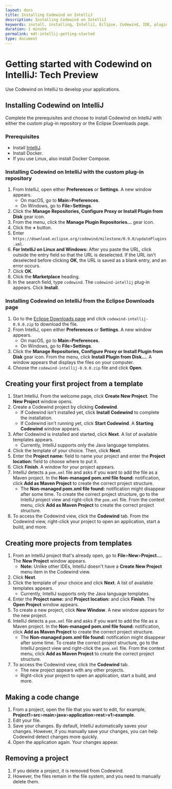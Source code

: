 ```yaml
---
layout: docs
title: Installing Codewind on IntelliJ
description: Installing Codewind on IntelliJ
keywords: install, installing, IntelliJ, Eclipse, Codewind, IDE, plugin, plug-in, settings, creating, project, projects, template, code change, edit, edits, application, removing
duration: 1 minute
permalink: mdt-intellij-getting-started
type: document
---
```


# Getting started with Codewind on IntelliJ: Tech Preview
Use Codewind on IntelliJ to develop your applications.

## Installing Codewind on IntelliJ
Complete the prerequisites and choose to install Codewind on IntelliJ with either the custom plug-in repository or the Eclipse Downloads page.

### Prerequisites
- Install [IntelliJ](https://www.jetbrains.com/idea/download/#section=mac).
- Install Docker.
- If you use Linux, also install Docker Compose.

### Installing Codewind on IntelliJ with the custom plug-in repository
1. From IntelliJ, open either **Preferences** or **Settings**. A new window appears.
   - On macOS, go to **Main**>**Preferences**.
   - On Windows, go to **File**>**Settings**.
2. Click the **Manage Repositories, Configure Proxy or Install Plugin from Disk** gear icon.
3. From the menu, click the **Manage Plugin Repositories...** gear icon.
4. Click the **+** button.
5. Enter `https://download.eclipse.org/codewind/milestone/0.9.0/updatePlugins.xml`.
6. **For IntelliJ on Linux and Windows:** After you paste the URL, click outside the entry field so that the URL is deselected. If the URL isn't deselected before clicking **OK**, the URL is saved as a blank entry, and an error occurs.
7. Click **OK**.
8. Click the **Marketplace** heading.
9. In the search field, type `codewind`. The `codewind-intellij` plug-in appears. Click **Install**.

### Installing Codewind on IntelliJ from the Eclipse Downloads page
1. Go to the [Eclipse Downloads page](https://download.eclipse.org/codewind/milestone/0.9.0/codewind-intellij-0.9.0.zip) and click `codewind-intellij-0.9.0.zip` to download the file.
2. From IntelliJ, open either **Preferences** or **Settings**. A new window appears.
   - On macOS, go to **Main**>**Preferences**.
   - On Windows, go to **File**>**Settings**.
3. Click the **Manage Repositories, Configure Proxy or Install Plugin from Disk** gear icon. From the menu, click **Install Plugin from Disk...**. A window appears that displays the files on your computer.
4. Choose the `codewind-intellij-0.9.0.zip` file and click **Open**.

## Creating your first project from a template
1. Start IntelliJ. From the welcome page, click **Create New Project**. The **New Project** window opens.
2. Create a Codewind project by clicking **Codewind**.
   - If Codewind isn't installed yet, click **Install Codewind** to complete the installation.
   - If Codewind isn't running yet, click **Start Codewind**. A **Starting Codewind** window appears.
3. After Codewind is installed and started, click **Next**. A list of available templates appears.
   - Currently, IntelliJ supports only the Java language templates.
4. Click the template of your choice. Then, click **Next**.
5. Enter the **Project name:** field to name your project and enter the **Project location:** field to choose where to put it.
6. Click **Finish**. A window for your project appears.
7. IntelliJ detects a `pom.xml` file and asks if you want to add the file as a Maven project. In the **Non-managed pom.xml file found:** notification, click **Add as Maven Project** to create the correct project structure.
   - The **Non-managed pom.xml file found:** notification might disappear after some time. To create the correct project structure, go to the IntelliJ project view and right-click the `pom.xml` file. From the context menu, click **Add as Maven Project** to create the correct project structure.
8. To access the Codewind view, click the **Codewind** tab. From the Codewind view, right-click your project to open an application, start a build, and more.

## Creating more projects from templates
1. From an IntelliJ project that's already open, go to **File**>**New**>**Project...**. The **New Project** window appears.
   - **Note:** Unlike other IDEs, IntelliJ doesn't have a **Create New Project** menu item in the Codewind view.
2. Click **Next**.
3. Click the template of your choice and click **Next**. A list of available templates appears.
   - Currently, IntelliJ supports only the Java language templates.
4. Enter the **Project name:** and **Project location:** and click **Finish**. The **Open Project** window appears.
5. To create a new project, click **New Window**. A new window appears for the new project.
6. IntelliJ detects a `pom.xml` file and asks if you want to add the file as a Maven project. In the **Non-managed pom.xml file found:** notification, click **Add as Maven Project** to create the correct project structure.
   - The **Non-managed pom.xml file found:** notification might disappear after some time. To create the correct project structure, go to the IntelliJ project view and right-click the `pom.xml` file. From the context menu, click **Add as Maven Project** to create the correct project structure.
7. To access the Codewind view, click the **Codewind** tab.
   - The new project appears with any other projects.
   - Right-click your project to open an application, start a build, and more.

## Making a code change
1. From a project, open the file that you want to edit, for example, **Project1**>**src**>**main**>**java**>**application**>**rest**>**v1**>**example**.
2. Edit your file.
3. Save your changes. By default, IntelliJ automatically saves your changes. However, if you manually save your changes, you can help Codewind detect changes more quickly.
4. Open the application again. Your changes appear.

## Removing a project
1. If you delete a project, it is removed from Codewind.
2. However, the files remain in the file system, and you need to manually delete them.
